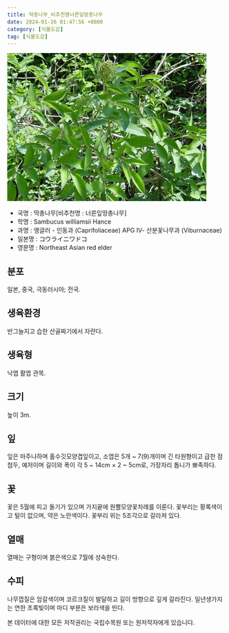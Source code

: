 ```yaml
---
title: 딱총나무_비추천명너른잎땅총나무
date: 2024-01-26 01:47:56 +0800
category: [식물도감]
tag: [식물도감]
---
```




![딱총나무[비추천명 : 너른잎땅총나무]](/assets/img/fileUpload/plants/basic/Caprifoliaceae/Sambucus/16116/1_th2.JPG)
- 국명 : 딱총나무[비추천명 : 너른잎땅총나무]
- 학명 : Sambucus williamsii Hance
- 과명 : 앵글러 - 인동과 (Caprifoliaceae) APG Ⅳ- 산분꽃나무과 (Viburnaceae)
- 일본명 : コウライニワドコ
- 영문명 : Northeast Asian red elder


## 분포
일본, 중국, 극동러시아; 전국.
## 생육환경
반그늘지고 습한 산골짜기에서 자란다.
## 생육형
낙엽 활엽 관목. 
## 크기
높이 3m.
## 잎
잎은 마주나하며 홀수깃모양겹잎이고, 소엽은 5개 ~ 7(9)개이며 긴 타원형이고 급한 점첨두, 예저이며 길이와 폭이 각 5 ~ 14cm × 2 ~ 5cm로, 가장자리 톱니가 뾰족하다.
## 꽃
꽃은 5월에 피고 돌기가 있으며 가지끝에 원뿔모양꽃차례를 이룬다. 꽃부리는 황록색이고 털이 없으며, 약은 노란색이다. 꽃부리 위는 5조각으로 갈라져 있다.
## 열매
열매는 구형이며 붉은색으로 7월에 성숙한다.
## 수피
나무껍질은 암갈색이며 코르크질이 발달하고 길이 방향으로 깊게 갈라진다. 일년생가지는 연한 초록빛이며 마디 부분은 보라색을 띤다.






본 데이터에 대한 모든 저작권리는 국립수목원 또는 원저작자에게 있습니다.
